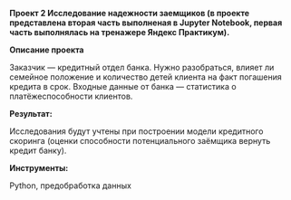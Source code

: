 **Проект 2 Исследование надежности заемщиков (в проекте представлена вторая часть выполненая в Jupyter Notebook, первая часть выполнялась на тренажере Яндекс Практикум).** 

**Описание проекта**

Заказчик — кредитный отдел банка. Нужно разобраться, влияет ли семейное положение и количество детей клиента на факт погашения кредита в срок. Входные данные от банка — статистика о платёжеспособности клиентов.

**Результат:**

Исследования будут учтены при построении модели кредитного скоринга (оценки способности потенциального заёмщика вернуть кредит банку).

**Инструменты:** 

Python, предобработка данных
